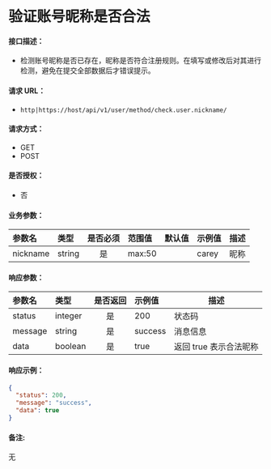# 验证账号昵称是否合法

#### 接口描述：
- 检测账号昵称是否已存在，昵称是否符合注册规则。在填写或修改后对其进行检测，避免在提交全部数据后才错误提示。

#### 请求 URL：
- `http|https://host/api/v1/user/method/check.user.nickname/`

#### 请求方式：
- GET
- POST

#### 是否授权：
- 否

#### 业务参数：
|参数名|类型|是否必须|范围值|默认值|示例值|描述|
|:----|:---|:---:|:-----|:-----|:-----|-----|
|nickname |string |是 |max:50 | |carey |昵称 |

#### 响应参数：
|参数名|类型|是否返回|示例值|描述|
|:-----|:-----|:---:|:-----|-----|
|status |integer |是 |200 |状态码 |
|message |string |是 |success |消息信息 |
|data |boolean |是 |true |返回 true 表示合法昵称 |

#### 响应示例：
```json
{
  "status": 200,
  "message": "success",
  "data": true
}
```

#### 备注:
无